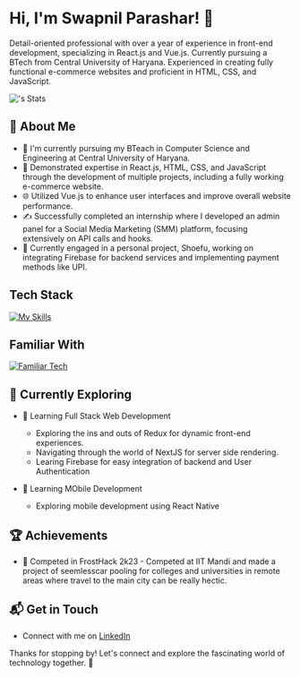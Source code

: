 # Hi, I'm Swapnil Parashar! 👋

Detail-oriented professional with over a year of experience in front-end development, specializing in React.js and Vue.js. Currently pursuing a BTech from Central University of Haryana. Experienced in creating fully functional e-commerce websites and proficient in HTML, CSS, and JavaScript.

![<Swapnil-Parashar>'s Stats](https://github-readme-stats.vercel.app/api?username=Swapnil-Parashar&theme=vue-dark&show_icons=true&hide_border=true&count_private=true)

## 🚀 About Me

- 🔭 I'm currently pursuing my BTeach in Computer Science and Engineering at Central University of Haryana.
- 📝 Demonstrated expertise in React.js, HTML, CSS, and JavaScript through the development of multiple projects, including a fully working e-commerce website.
- 🌐 Utilized Vue.js to enhance user interfaces and improve overall website performance.
- ✍️ Successfully completed an internship where I developed an admin panel for a Social Media Marketing (SMM) platform, focusing extensively on API calls and hooks.
- 👟 Currently engaged in a personal project, Shoefu, working on integrating Firebase for backend services and implementing payment methods like UPI.


## Tech Stack
[![My Skills](https://skillicons.dev/icons?i=js,html,css,react,vue,github)](https://skillicons.dev)

## Familiar With
[![Familiar Tech](https://skillicons.dev/icons?i=bootstrap,tailwind,materialui,firebase,redux,python)](https://skillicons.dev)

## 🌱 Currently Exploring

- 🚀 Learning Full Stack Web Development
  - Exploring the ins and outs of Redux for dynamic front-end experiences.
  - Navigating through the world of NextJS for server side rendering.
  - Learing Firebase for easy integration of backend and User Authentication
     
- 📱 Learning MObile Development
  - Exploring mobile development using React Native

 ## 🏆 Achievements

- 🌟 Competed in FrostHack 2k23 - Competed at IIT Mandi and made a project of seemlesscar pooling for colleges and universities in remote areas where travel to the main city can be really hectic.


## 📬 Get in Touch

- Connect with me on [LinkedIn]((https://www.linkedin.com/in/swapnil-parashar-98282b24b/))
  

Thanks for stopping by! Let's connect and explore the fascinating world of technology together. 🚀



<!--

Here are some ideas to get you started:

- 🔭 I’m currently working on ...
- 🌱 I’m currently learning ...
- 👯 I’m looking to collaborate on ...
- 🤔 I’m looking for help with ...
- 💬 Ask me about ...
- 📫 How to reach me: ...
- 😄 Pronouns: ...
- ⚡ Fun fact: ...
-->
